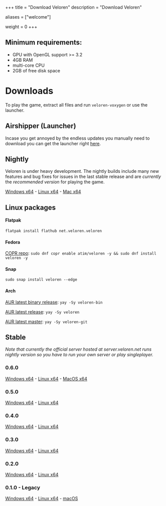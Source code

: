 +++
title = "Download Veloren"
description = "Download Veloren"

aliases = ["welcome"]

weight = 0
+++

## Minimum requirements:

- GPU with OpenGL support >= 3.2
- 4GB RAM
- multi-core CPU
- 2GB of free disk space

# Downloads

To play the game, extract all files and run `veloren-voxygen` or use the launcher.

## Airshipper (Launcher)

Incase you get annoyed by the endless updates you manually need to download you can get the launcher right [here](https://www.songtronix.com).

## Nightly

Veloren is under heavy development. The nightly builds include many new features and bug fixes for issues in the last stable release and are _currently_ the _recommended version_ for playing the game.

[Windows x64](https://download.veloren.net/latest/windows) -
[Linux x64](https://download.veloren.net/latest/linux) - 
[Mac x64](https://download.veloren.net/latest/macos)

## Linux packages

#### Flatpak

`flatpak install flathub net.veloren.veloren`

#### Fedora

[COPR repo](https://copr.fedorainfracloud.org/coprs/atim/veloren/
): `sudo dnf copr enable atim/veloren -y && sudo dnf install veloren -y`

#### Snap

`sudo snap install veloren --edge`

#### Arch

[AUR latest binary release](https://aur.archlinux.org/packages/veloren-bin/
): `yay -Sy veloren-bin`

[AUR latest release](https://aur.archlinux.org/packages/veloren/
): `yay -Sy veloren`

[AUR latest master](https://aur.archlinux.org/packages/veloren-git
): `yay -Sy veloren-git`

## Stable

*Note that currently the official server hosted at server.veloren.net runs nightly version so you have to run your own server or play singleplayer.*

### 0.6.0

[Windows x64](https://veloren-4129.fra1.digitaloceanspaces.com/releases/0.6.0-windows.zip) -
[Linux x64](https://veloren-4129.fra1.digitaloceanspaces.com/releases/0.6.0-linux.tar.gz) -
[MacOS x64](https://veloren-4129.fra1.digitaloceanspaces.com/releases/0.6.0-macos.zip)

### 0.5.0

[Windows x64](https://veloren-4129.fra1.digitaloceanspaces.com/releases/0.5.0-windows.zip) -
[Linux x64](https://veloren-4129.fra1.digitaloceanspaces.com/releases/0.5.0-linux.tar.gz)

### 0.4.0

[Windows x64](https://veloren-4129.fra1.digitaloceanspaces.com/releases/0.4.0-windows.zip) -
[Linux x64](https://veloren-4129.fra1.digitaloceanspaces.com/releases/0.4.0-linux.tar.gz)

### 0.3.0

[Windows x64](https://veloren-4129.fra1.digitaloceanspaces.com/releases/0.3.0-windows.zip) -
[Linux x64](https://veloren-4129.fra1.digitaloceanspaces.com/releases/0.3.0-linux.tar.gz)

### 0.2.0

[Windows x64](https://veloren-4129.fra1.digitaloceanspaces.com/releases/0.2.0-windows.zip) -
[Linux x64](https://veloren-4129.fra1.digitaloceanspaces.com/releases/0.2.0-linux.tar.gz)

### 0.1.0 - Legacy

[Windows x64](https://gitlab.com/veloren/game/-/jobs/artifacts/v0.1.0/download?job=stable-windows-optimized) -
[Linux x64](https://gitlab.com/veloren/game/-/jobs/artifacts/v0.1.0/download?job=stable-linux-optimized) -
[macOS](/download/macos.zip)
